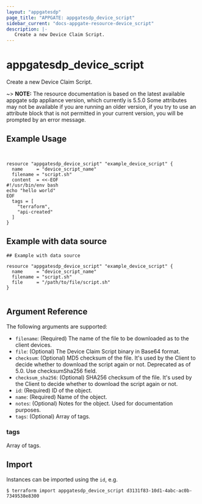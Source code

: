 ```yaml
---
layout: "appgatesdp"
page_title: "APPGATE: appgatesdp_device_script"
sidebar_current: "docs-appgate-resource-device_script"
description: |-
   Create a new Device Claim Script.
---
```


# appgatesdp_device_script

Create a new Device Claim Script.

~> **NOTE:**  The resource documentation is based on the latest available appgate sdp appliance version, which currently is 5.5.0
Some attributes may not be available if you are running an older version, if you try to use an attribute block that is not permitted in your current version, you will be prompted by an error message.


## Example Usage

```hcl


resource "appgatesdp_device_script" "example_device_script" {
  name     = "device_script_name"
  filename = "script.sh"
  content  = <<-EOF
#!/usr/bin/env bash
echo "hello world"
EOF
  tags = [
    "terraform",
    "api-created"
  ]
}

```
## Example with data source
```hcl
## Example with data source

resource "appgatesdp_device_script" "example_device_script" {
  name     = "device_script_name"
  filename = "script.sh"
  file     = "/path/to/file/script.sh"
}


```


## Argument Reference

The following arguments are supported:


* `filename`: (Required) The name of the file to be downloaded as to the client devices.
* `file`: (Optional) The Device Claim Script binary in Base64 format.
* `checksum`: (Optional) MD5 checksum of the file. It's used by the Client to decide whether to download the script again or not. Deprecated as of 5.0. Use checksumSha256 field.
* `checksum_sha256`: (Optional) SHA256 checksum of the file. It's used by the Client to decide whether to download the script again or not.
* `id`: (Required) ID of the object.
* `name`: (Required) Name of the object.
* `notes`: (Optional) Notes for the object. Used for documentation purposes.
* `tags`: (Optional) Array of tags.


### tags
Array of tags.




## Import

Instances can be imported using the `id`, e.g.

```
$ terraform import appgatesdp_device_script d3131f83-10d1-4abc-ac0b-7349538e8300
```
